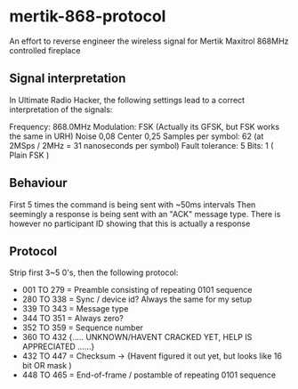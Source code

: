 # mertik-868-protocol
An effort to reverse engineer the wireless signal for Mertik Maxitrol 868MHz controlled fireplace 


## Signal interpretation
In Ultimate Radio Hacker, the following settings lead to a correct interpretation of the signals:

Frequency: 868.0MHz
Modulation: FSK (Actually its GFSK, but FSK works the same in URH)
Noise 0,08
Center 0,25
Samples per symbol: 62 (at 2MSps / 2MHz = 31 nanoseconds per symbol)
Fault tolerance: 5
Bits: 1 ( Plain FSK )

## Behaviour
First 5 times the command is being sent with ~50ms intervals
Then seemingly a response is being sent with an "ACK" message type. There is however no participant ID showing that this is actually a response

## Protocol
Strip first 3~5 0's, then the following protocol:

- 001 TO 279 = Preamble consisting of repeating 0101 sequence 
- 280 TO 338 = Sync / device id? Always the same for my setup
- 339 TO 343 = Message type
- 344 TO 351 = Always zero?
- 352 TO 359 = Sequence number 
- 360 TO 432 {..... UNKNOWN/HAVENT CRACKED YET, HELP IS APPRECIATED ......}
- 432 TO 447 = Checksum -> {Havent figured it out yet, but looks like 16 bit OR mask )
- 448 TO 465 = End-of-frame / postamble of repeating 0101 sequence 

